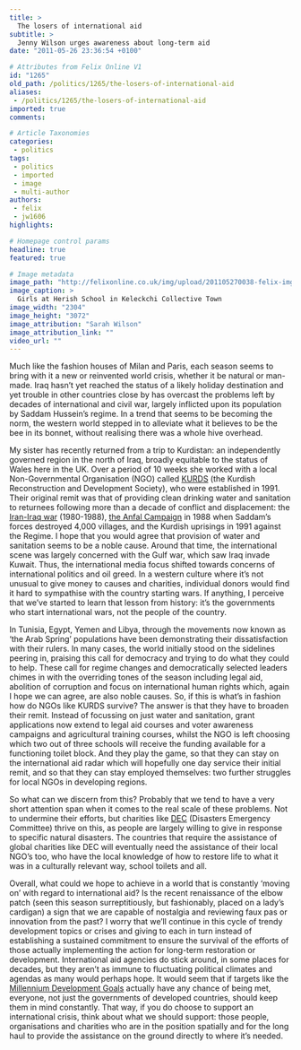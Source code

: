 ```yaml
---
title: >
  The losers of international aid
subtitle: >
  Jenny Wilson urges awareness about long-term aid
date: "2011-05-26 23:36:54 +0100"

# Attributes from Felix Online V1
id: "1265"
old_path: /politics/1265/the-losers-of-international-aid
aliases:
 - /politics/1265/the-losers-of-international-aid
imported: true
comments:

# Article Taxonomies
categories:
 - politics
tags:
 - politics
 - imported
 - image
 - multi-author
authors:
 - felix
 - jw1606
highlights:

# Homepage control params
headline: true
featured: true

# Image metadata
image_path: "http://felixonline.co.uk/img/upload/201105270038-felix-img_7798.jpg"
image_caption: >
  Girls at Herish School in Keleckchi Collective Town
image_width: "2304"
image_height: "3072"
image_attribution: "Sarah Wilson"
image_attribution_link: ""
video_url: ""
---
```


Much like the fashion houses of Milan and Paris, each season seems to bring with it a new or reinvented world crisis, whether it be natural or man-made. Iraq hasn’t yet reached the status of a likely holiday destination and yet trouble in other countries close by has overcast the problems left by decades of international and civil war, largely inflicted upon its population by Saddam Hussein’s regime. In a trend that seems to be becoming the norm, the western world stepped in to alleviate what it believes to be the bee in its bonnet, without realising there was a whole hive overhead.

My sister has recently returned from a trip to Kurdistan: an independently governed region in the north of Iraq, broadly equitable to the status of Wales here in the UK. Over a period of 10 weeks she worked with a local Non-Governmental Organisation (NGO) called [KURDS](http://www.kurds-dohuk.org/) (the Kurdish Reconstruction and Development Society), who were established in 1991. Their original remit was that of providing clean drinking water and sanitation to returnees following more than a decade of conflict and displacement: the [Iran-Iraq war](http://en.wikipedia.org/wiki/Iran%E2%80%93Iraq_War) (1980-1988), [the Anfal Campaign](http://en.wikipedia.org/wiki/Al-Anfal_Campaign) in 1988 when Saddam’s forces destroyed 4,000 villages, and the Kurdish uprisings in 1991 against the Regime. I hope that you would agree that provision of water and sanitation seems to be a noble cause. Around that time, the international scene was largely concerned with the Gulf war, which saw Iraq invade Kuwait. Thus, the international media focus shifted towards concerns of international politics and oil greed. In a western culture where it’s not unusual to give money to causes and charities, individual donors would find it hard to sympathise with the country starting wars. If anything, I perceive that we’ve started to learn that lesson from history: it’s the governments who start international wars, not the people of the country.

In Tunisia, Egypt, Yemen and Libya, through the movements now known as ‘the Arab Spring’ populations have been demonstrating their dissatisfaction with their rulers. In many cases, the world initially stood on the sidelines peering in, praising this call for democracy and trying to do what they could to help. These call for regime changes and democratically selected leaders chimes in with the overriding tones of the season including legal aid, abolition of corruption and focus on international human rights which, again I hope we can agree, are also noble causes. So, if this is what’s in fashion how do NGOs like KURDS survive? The answer is that they have to broaden their remit. Instead of focussing on just water and sanitation, grant applications now extend to legal aid courses and voter awareness campaigns and agricultural training courses, whilst the NGO is left choosing which two out of three schools will receive the funding available for a functioning toilet block. And they play the game, so that they can stay on the international aid radar which will hopefully one day service their initial remit, and so that they can stay employed themselves: two further struggles for local NGOs in developing regions.

So what can we discern from this? Probably that we tend to have a very short attention span when it comes to the real scale of these problems. Not to undermine their efforts, but charities like [DEC](http://www.dec.org.uk/) (Disasters Emergency Committee) thrive on this, as people are largely willing to give in response to specific natural disasters. The countries that require the assistance of global charities like DEC will eventually need the assistance of their local NGO’s too, who have the local knowledge of how to restore life to what it was in a culturally relevant way, school toilets and all.

Overall, what could we hope to achieve in a world that is constantly ‘moving on’ with regard to international aid? Is the recent renaissance of the elbow patch (seen this season surreptitiously, but fashionably, placed on a lady’s cardigan) a sign that we are capable of nostalgia and reviewing faux pas or innovation from the past? I worry that we’ll continue in this cycle of trendy development topics or crises and giving to each in turn instead of establishing a sustained commitment to ensure the survival of the efforts of those actually implementing the action for long-term restoration or development. International aid agencies do stick around, in some places for decades, but they aren’t as immune to fluctuating political climates and agendas as many would perhaps hope. It would seem that if targets like the [Millennium Development Goals](http://www.un.org/millenniumgoals/) actually have any chance of being met, everyone, not just the governments of developed countries, should keep them in mind constantly. That way, if you do choose to support an international crisis, think about what we should support: those people, organisations and charities who are in the position spatially and for the long haul to provide the assistance on the ground directly to where it’s needed.
